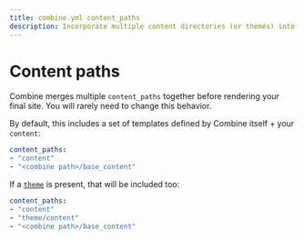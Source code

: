 ```yaml
---
title: combine.yml content_paths
description: Incorporate multiple content directories (or themes) into your static site.
---
```


# Content paths

Combine merges multiple `content_paths` together before rendering your final site.
You will rarely need to change this behavior.

By default, this includes a set of templates defined by Combine itself + your `content`:

```yaml
content_paths:
- "content"
- "<combine path>/base_content"
```

If a [`theme`](/themes/) is present,
that will be included too:

```yaml
content_paths:
- "content"
- "theme/content"
- "<combine path>/base_content"
```
